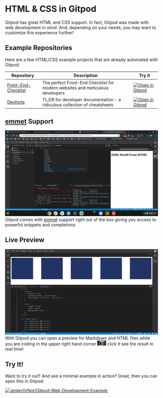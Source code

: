 # HTML & CSS in Gitpod

 Gitpod has great HTML and CSS support. In fact, Gitpod was made with web development in mind. And, depending on your needs, you may want to customize this experience further!

## Example Repositories

Here are a few HTML/CSS example projects that are already automated with Gitpod:

Repository | Description | Try it
---|---|---
[Front-End-Checklist](https://github.com/thedaviddias/Front-End-Checklist) | The perfect Front-End Checklist for modern websites and meticulous developers | [![Open in Gitpod](https://gitpod.io/button/open-in-gitpod.svg)](https://gitpod.io/#https://github.com/thedaviddias/Front-End-Checklist)
[Devhints](https://github.com/rstacruz/cheatsheets) | TL;DR for developer documentation - a ridiculous collection of cheatsheets | [![Open in Gitpod](https://gitpod.io/button/open-in-gitpod.svg)](https://gitpod.io/#https://github.com/rstacruz/cheatsheets)

## [emmet](http://emmet.io/) Support

![emmet demo](../images/emmet.png)
Gitpod comes with [emmet](http://emmet.io/) support right out of the box giving you access to powerful snippets and completions


## Live Preview

![image of preview](../images/live_preview.png)
With Gitpod you can open a preview for Markdown and HTML files while you are coding in the upper right hand corner ![preview icon](../images/preview.png) click it see the result in real time!

## Try It!

Want to try it out? And see a minimal example in action? Great, then you can open this in Gitpod:

[![JesterOrNot/Gitpod-Web-Development-Example](https://gitpod.io/button/open-in-gitpod.svg)](https://gitpod.io/#https://github.com/JesterOrNot/Gitpod-Web-Development-Example)
